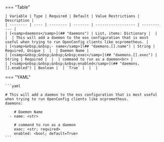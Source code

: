 <!--
  ~ Copyright (c) 2023 Arista Networks, Inc.
  ~ Use of this source code is governed by the Apache License 2.0
  ~ that can be found in the LICENSE file.
  -->
=== "Table"

    | Variable | Type | Required | Default | Value Restrictions | Description |
    | -------- | ---- | -------- | ------- | ------------------ | ----------- |
    | [<samp>daemons</samp>](## "daemons") | List, items: Dictionary |  |  |  | This will add a daemon to the eos configuration that is most useful when trying to run OpenConfig clients like ocprometheus. |
    | [<samp>&nbsp;&nbsp;- name</samp>](## "daemons.[].name") | String | Required, Unique |  |  | Daemon Name |
    | [<samp>&nbsp;&nbsp;&nbsp;&nbsp;exec</samp>](## "daemons.[].exec") | String | Required |  |  | command to run as a daemon<br> |
    | [<samp>&nbsp;&nbsp;&nbsp;&nbsp;enabled</samp>](## "daemons.[].enabled") | Boolean |  | `True` |  |  |

=== "YAML"

    ```yaml

    # This will add a daemon to the eos configuration that is most useful when trying to run OpenConfig clients like ocprometheus.
    daemons:

        # Daemon Name
      - name: <str>

        # command to run as a daemon
        exec: <str; required>
        enabled: <bool; default=True>
    ```

